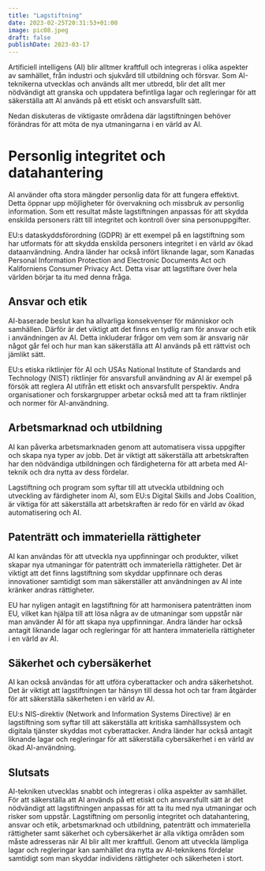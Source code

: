 ```yaml
---
title: "Lagstiftning"
date: 2023-02-25T20:31:53+01:00
image: pic08.jpeg
draft: false
publishDate: 2023-03-17
---
```


Artificiell intelligens (AI) blir alltmer kraftfull och integreras i olika aspekter av samhället, från industri och sjukvård till utbildning och försvar. Som AI-teknikerna utvecklas och används allt mer utbredd, blir det allt mer nödvändigt att granska och uppdatera befintliga lagar och regleringar för att säkerställa att AI används på ett etiskt och ansvarsfullt sätt.

Nedan diskuteras de viktigaste områdena där lagstiftningen behöver förändras för att möta de nya utmaningarna i en värld av AI.

# Personlig integritet och datahantering
AI använder ofta stora mängder personlig data för att fungera effektivt. Detta öppnar upp möjligheter för övervakning och missbruk av personlig information. Som ett resultat måste lagstiftningen anpassas för att skydda enskilda personers rätt till integritet och kontroll över sina personuppgifter.

EU:s dataskyddsförordning (GDPR) är ett exempel på en lagstiftning som har utformats för att skydda enskilda personers integritet i en värld av ökad dataanvändning. Andra länder har också infört liknande lagar, som Kanadas Personal Information Protection and Electronic Documents Act och Kaliforniens Consumer Privacy Act. Detta visar att lagstiftare över hela världen börjar ta itu med denna fråga.

## Ansvar och etik
AI-baserade beslut kan ha allvarliga konsekvenser för människor och samhällen. Därför är det viktigt att det finns en tydlig ram för ansvar och etik i användningen av AI. Detta inkluderar frågor om vem som är ansvarig när något går fel och hur man kan säkerställa att AI används på ett rättvist och jämlikt sätt.

EU:s etiska riktlinjer för AI och USAs National Institute of Standards and Technology (NIST) riktlinjer för ansvarsfull användning av AI är exempel på försök att reglera AI utifrån ett etiskt och ansvarsfullt perspektiv. Andra organisationer och forskargrupper arbetar också med att ta fram riktlinjer och normer för AI-användning.

## Arbetsmarknad och utbildning
AI kan påverka arbetsmarknaden genom att automatisera vissa uppgifter och skapa nya typer av jobb. Det är viktigt att säkerställa att arbetskraften har den nödvändiga utbildningen och färdigheterna för att arbeta med AI-teknik och dra nytta av dess fördelar.

Lagstiftning och program som syftar till att utveckla utbildning och utveckling av färdigheter inom AI, som EU:s Digital Skills and Jobs Coalition, är viktiga för att säkerställa att arbetskraften är redo för en värld av ökad automatisering och AI.

## Patenträtt och immateriella rättigheter
AI kan användas för att utveckla nya uppfinningar och produkter, vilket skapar nya utmaningar för patenträtt och immateriella rättigheter. Det är viktigt att det finns lagstiftning som skyddar uppfinnare och deras innovationer samtidigt som man säkerställer att användningen av AI inte kränker andras rättigheter.

EU har nyligen antagit en lagstiftning för att harmonisera patenträtten inom EU, vilket kan hjälpa till att lösa några av de utmaningar som uppstår när man använder AI för att skapa nya uppfinningar. Andra länder har också antagit liknande lagar och regleringar för att hantera immateriella rättigheter i en värld av AI.

## Säkerhet och cybersäkerhet
AI kan också användas för att utföra cyberattacker och andra säkerhetshot. Det är viktigt att lagstiftningen tar hänsyn till dessa hot och tar fram åtgärder för att säkerställa säkerheten i en värld av AI.

EU:s NIS-direktiv (Network and Information Systems Directive) är en lagstiftning som syftar till att säkerställa att kritiska samhällssystem och digitala tjänster skyddas mot cyberattacker. Andra länder har också antagit liknande lagar och regleringar för att säkerställa cybersäkerhet i en värld av ökad AI-användning.

## Slutsats

AI-tekniken utvecklas snabbt och integreras i olika aspekter av samhället. För att säkerställa att AI används på ett etiskt och ansvarsfullt sätt är det nödvändigt att lagstiftningen anpassas för att ta itu med nya utmaningar och risker som uppstår. Lagstiftning om personlig integritet och datahantering, ansvar och etik, arbetsmarknad och utbildning, patenträtt och immateriella rättigheter samt säkerhet och cybersäkerhet är alla viktiga områden som måste adresseras när AI blir allt mer kraftfull. Genom att utveckla lämpliga lagar och regleringar kan samhället dra nytta av AI-teknikens fördelar samtidigt som man skyddar individens rättigheter och säkerheten i stort.
